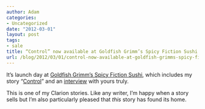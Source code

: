 ```yaml
---
author: Adam
categories:
- Uncategorized
date: "2012-03-01"
layout: post
tags:
- sale
title: “Control” now available at Goldfish Grimm’s Spicy Fiction Sushi
url: /blog/2012/03/01/control-now-available-at-goldfish-grimms-spicy-fiction-sushi/
---
```

It&#8217;s launch day at [Goldfish Grimm&#8217;s Spicy Fiction Sushi](1), which includes my story &#8220;[Control](2)&#8221; and an [interview](3) with yours truly.

This is one of my Clarion stories. Like any writer, I&#8217;m happy when a story sells but I&#8217;m also particularly pleased that _this_ story has found its home.

 [1]: http://goldfishgrimm.com/
 [2]: http://goldfishgrimm.com/back-issues/issue-1-first-flight/control-adam-israel/
 [3]: http://goldfishgrimm.com/back-issues/issue-1-first-flight/control-adam-israel/interview-adam-israel/
